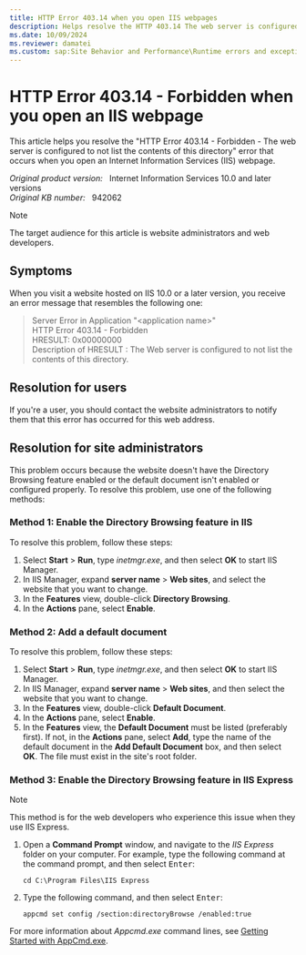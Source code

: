 ```yaml
---
title: HTTP Error 403.14 when you open IIS webpages
description: Helps resolve the HTTP 403.14 The web server is configured to not list the contents of this directory error when you visit an Internet Information Services webpage.
ms.date: 10/09/2024
ms.reviewer: damatei
ms.custom: sap:Site Behavior and Performance\Runtime errors and exceptions, including HTTP 400 and 50x errors
---
```

# HTTP Error 403.14 - Forbidden when you open an IIS webpage

This article helps you resolve the "HTTP Error 403.14 - Forbidden - The web server is configured to not list the contents of this directory" error that occurs when you open an Internet Information Services (IIS) webpage.

_Original product version:_ &nbsp; Internet Information Services 10.0 and later versions  
_Original KB number:_ &nbsp; 942062

> [!NOTE]
>
> The target audience for this article is website administrators and web developers.

## Symptoms

When you visit a website hosted on IIS 10.0 or a later version, you receive an error message that resembles the following one:

> Server Error in Application "\<application name\>"  
> HTTP Error 403.14 - Forbidden  
> HRESULT: 0x00000000  
> Description of HRESULT : The Web server is configured to not list the contents of this directory.

## Resolution for users

If you're a user, you should contact the website administrators to notify them that this error has occurred for this web address.

## Resolution for site administrators

This problem occurs because the website doesn't have the Directory Browsing feature enabled or the default document isn't enabled or configured properly. To resolve this problem, use one of the following methods:

### Method 1: Enable the Directory Browsing feature in IIS

To resolve this problem, follow these steps:

1. Select **Start** > **Run**, type *inetmgr.exe*, and then select **OK** to start IIS Manager.
1. In IIS Manager, expand **server name** > **Web sites**, and select the website that you want to change.
1. In the **Features** view, double-click **Directory Browsing**.
1. In the **Actions** pane, select **Enable**.

### Method 2: Add a default document

To resolve this problem, follow these steps:

1. Select **Start** > **Run**, type *inetmgr.exe*, and then select **OK** to start IIS Manager.
1. In IIS Manager, expand **server name** > **Web sites**, and then select the website that you want to change.
1. In the **Features** view, double-click **Default Document**.
1. In the **Actions** pane, select **Enable**.
1. In the **Features** view, the **Default Document** must be listed (preferably first). If not, in the **Actions** pane, select **Add**, type the name of the default document in the **Add Default Document** box, and then select **OK**. The file must exist in the site's root folder.

### Method 3: Enable the Directory Browsing feature in IIS Express

> [!NOTE]
> This method is for the web developers who experience this issue when they use IIS Express.

1. Open a **Command Prompt** window, and navigate to the *IIS Express* folder on your computer. For example, type the following command at the command prompt, and then select <kbd>Enter</kbd>:

    ```console
    cd C:\Program Files\IIS Express
    ```

2. Type the following command, and then select <kbd>Enter</kbd>:

    ```console
    appcmd set config /section:directoryBrowse /enabled:true
    ```

For more information about *Appcmd.exe* command lines, see [Getting Started with AppCmd.exe](/iis/get-started/getting-started-with-iis/getting-started-with-appcmdexe).
